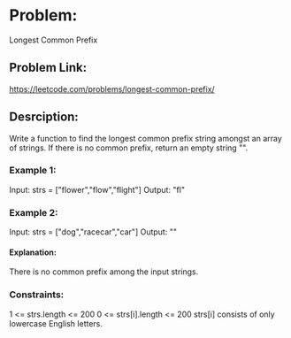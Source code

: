# Problem: 
Longest Common Prefix

## Problem Link: 
https://leetcode.com/problems/longest-common-prefix/

## Desrciption:
Write a function to find the longest common prefix string amongst an array of strings.
If there is no common prefix, return an empty string "".

### Example 1:

Input: strs = ["flower","flow","flight"]
Output: "fl"

### Example 2:

Input: strs = ["dog","racecar","car"]
Output: ""
#### Explanation: 
There is no common prefix among the input strings.
 
### Constraints:

1 <= strs.length <= 200
0 <= strs[i].length <= 200
strs[i] consists of only lowercase English letters.
